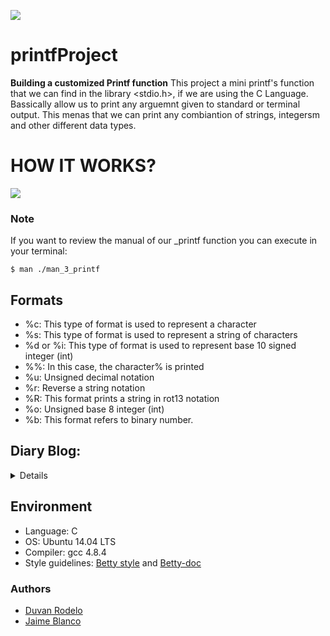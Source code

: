 ![](https://www.holbertonschool.com/holberton-logo.png)

# printfProject #

**Building a customized Printf function**
This project a mini printf's function that we can find in the library <stdio.h>, if we are using the C Language. Bassically allow us to print any arguemnt given to standard or terminal output. This menas that we can print any combiantion of strings, integersm and other different data types.

# HOW IT WORKS? #
<img src="https://github.com/Rode1o/printf/blob/main/Diseño%20sin%20título%20(1).gif" />

### Note ###
If you want to review the manual of our _printf function you can execute
in your terminal:
~~~
$ man ./man_3_printf
~~~
## Formats ##
* %c: This type of format is used to represent a character
* %s: This type of format is used to represent a string of characters
* %d or %i: This type of format is used to represent base 10
signed integer (int)
* %%: In this case, the character% is printed
* %u: Unsigned decimal notation
* %r: Reverse a string notation
* %R: This format prints a string in rot13 notation
* %o: Unsigned base 8 integer (int)
* %b: This format refers to binary number.

## Diary Blog:
<details>
	<h5>
	<summary>
	0 Meet (12/03/21)
	   <li> Planned step modules for printf</li>
	      <li> Addeda minimun Header</li>
	1 Meet (13/03/21)
	   <li> Added Manual </li>
	      <li> Processing header.h, printf.c, and function pointers </li>
	2 Meet (14/03/21)
      	  <li> First attemp to functions module, rewrite code, close to end</li>
	3 Meet (15/03/21)
	<li> Rewrite again code, a bunch of check fails</li>
	<li> Update betty, README</li>
	</h5>
	</summary>
</details>

## Environment ##
* Language: C
* OS: Ubuntu 14.04 LTS
* Compiler: gcc 4.8.4
* Style guidelines: [Betty style](https://github.com/holbertonschool/Betty/wiki)
and
[Betty-doc](https://github.com/holbertonschool/Betty/blob/master/betty-doc.pl)

### Authors ###
* [Duvan Rodelo](https://twitter.com/duvanrode1o)
* [Jaime Blanco](https://twitter.com/jblanco75)
